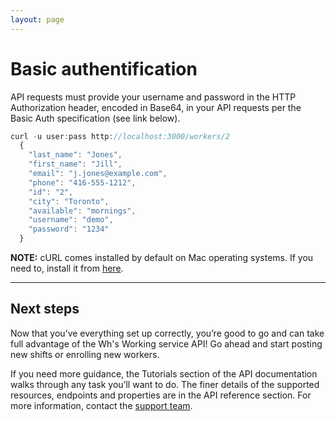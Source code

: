```yaml
---
layout: page
---
```


# Basic authentification

API requests must provide your username and password in the HTTP Authorization header, encoded in Base64, in your API requests per the Basic Auth specification (see link below).

```js
curl -u user:pass http://localhost:3000/workers/2
  {
    "last_name": "Jones",
    "first_name": "Jill",
    "email": "j.jones@example.com",
    "phone": "416-555-1212",
    "id": "2",
    "city": "Toronto",
    "available": "mornings",
    "username": "demo",
    "password": "1234"
  }
```

**NOTE:**
cURL comes installed by default on Mac operating systems. If you need to, install it from [here](https://curl.se/windows/).

---

## Next steps

Now that you’ve everything set up correctly, you’re good to go and can take full advantage of the Wh's Working service API! Go ahead and start posting new shifts or enrolling new workers.

If you need more guidance, the Tutorials section of the API documentation walks through any task you’ll want to do. The finer details of the supported resources, endpoints and properties are in the API reference section. For more information, contact the [support team](https://example.com/).
